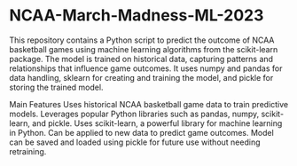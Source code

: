 # NCAA-March-Madness-ML-2023

This repository contains a Python script to predict the outcome of NCAA basketball games using machine learning algorithms from the scikit-learn package. The model is trained on historical data, capturing patterns and relationships that influence game outcomes. It uses numpy and pandas for data handling, sklearn for creating and training the model, and pickle for storing the trained model.

Main Features
Uses historical NCAA basketball game data to train predictive models.
Leverages popular Python libraries such as pandas, numpy, scikit-learn, and pickle.
Uses scikit-learn, a powerful library for machine learning in Python.
Can be applied to new data to predict game outcomes.
Model can be saved and loaded using pickle for future use without needing retraining.
